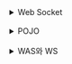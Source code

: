 <details>
<summary>Web Socket</summary>
<div>

#### 먼저 web socket이란?
- 두 프로그램 간의 메시지를 교환하기 위한 통신 방법중 하나

### 서버와 유저가 데이터를 주고 받으려면?
-> http 요청

<br>
주식 거래소 처럼 2초마다 가격을 업데이트 하는 일이 생긴다면? 계속 요청을 보내서 응답을 받는건 매우 비효율적
(이렇게 일정 주기로 통신하여 가져오는 방법을 Polling 이라한다.)
<br>
여기서 우리는 통상적으로 client가 요청을 보내는 경우에만 server가 응답하는 단방향 통신을 했었다.


### 해결책

1. Server-Sent Event
   1. http 통신을 종료안하고 계속 유지
   2. 단점으로는 서버만 일방적으로 메시지 보냄
2. Web Socket
   3. 양방향 통신 가능
   4. 실시간 네트워킹
   5. 연결 지향

### 양방향 통신 이란?
- 데이터 송수신을 동시에 처리할 수 있는 통신 방법
### 실시간 네트워킹 이란?
- 웹 환경에서 연속된 데이터를 빠르게 노출(채팅, 주식 등등)

#### 문제점
- 서버와 클라이언트 간의 socket 연결을 유지하는 것 자체가 비용이 많이든다.
- 오래된 버전의 웹 브라우저는 지원하지 않는다.

### WebSocket 동작 원리
- Client에서 연결요청을 보내고 서버가 요청에 응답을 한다 (응답 코드 101 성공)
- 여기까지가 Opening HandShake
- 다음 과정은 데이터를 전송할 수 있게된다. 이때 서로 살아있는지 확인하기 위해 heatbeat 패킷을 보내며 주기적 확인
- 이 과정을 Data transfer 이라한다.
- 모든 전송 과정이 끝나면 커넥션 종료를 위해 Client 또는 Server가 Closing handshake를 시작한다는 컨트롤 프레임 전송을 하게 되고, 응답으로 close 프레임을 전송하며 웹소켓이 종료됩니다.

</div>
</details>
<br>
<details>
<summary>POJO</summary>
<div>

### POJO에 대해 설명해보시오
- POJO는 Plain Old Java Object의 약자로 다른 클래스나 인터페이스를 상속/implements 받아 메서드가 추가된 클래스가 아닌 일반적으로 우리가 알고 있는 getter, setter같이 기본적인 기능만 가진 자바 객체를 말한다.


### 필요한 이유가 뭘까
- 특정 환경에 종속되지 않아 코드가 간결해 테스트 자동화에 유리합니다.
- JAVA의 기본 개념인 객체 지향에 집중가능

### 결론?
- Spring은 POJO방식을 기반으로 한 웹 프레임워크이며, IoC와 DI, AOP등 Spring 주요 기술을 활용해 POJO 기반의 구성을 이룬다.

### IoC? DI? AOP?
- DI
  - 의존성 주입
  - 스프링 컨테이너가 의존관계를 자동으로 연결해줌
  - 결합도가 낮아지는 장점
  - 생성자 주입, 필드 주입, 세터 주입
  - spring은 의존성 주입을 권장
  - 이유? 순환 참조 방지, 불변성을 가지며 테스트 용이
- IoC
  - 제어의 역전
  - 인스턴스 생성부터 소멸까지 컨테이너가 대신 관리해줌
  - 개발자는 로직에 집중 가능
- AOP
  - 공통 관심사 분리
  - 중복되는 코드를 일괄적으로 처리해 줄 수 있게해주며, 각 컨트롤러의 기능에 집중할 수 있게 해줌

</div>
</details>

<br>

<details>
<summary>WAS와 WS
</summary>
<div>

### WS(Web Server)란?
- 클라이언트로부터 HTTP 요청을 받아 HTML 문서나 각종 정적 리소스(css, 이미지 등)를 전달하는 컴퓨터
- 정적 컨텐츠 요청시
  - 어느 사용자 요청이든 항상 동일한 컨텐츠 제공
- 동적 컨텐츠 요청시 
  - was로 전달해 was가 처리한 결과를 전달
- 아파치,nginx 등등

### WAS(Web Application Server)란?
- 웹 어플리케이션과 서버 환경을 만들어 동작 시키는 기능 제공
- Web Server + Web Container
  - HTML같은 정적인 페이지에서 처리할 수 없는 비즈니스 로직이나 DB 조회 같은 동적인 컨텐츠 제공
- 톰캣, 제우스 등등

### 두개의 차이는?
- 상황에 따라 변하는 정보를 제공할 수 있는가?

### WAS도 web server를 가지고있는데 따로 web server를 두신 이유가 있나요?
- 캐싱
  - 이미지같은거는 ws가 가지고있다가 빠르게 전해줄 수 있는것
- 로드 밸런싱
  - was로 가는 트래픽을 분산시킴 (라운드 로빈)
- Health Check
  - 서버에 주기적으로 http 요청을 보내 서버의 상태 확인
- 리버스 프록시
  - 웹서버를 통해서만 상호작용 하도록하며 실제 서버를 외부에 노출하지 않을 수 있다.

</div></details>